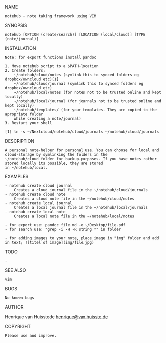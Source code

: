NAME

    notehub - note taking framework using VIM

SYNOPSIS

    notehub [OPTION (create/search)] [LOCATION (local/cloud)] [TYPE (note/journal)]

INSTALLATION

    Note: for export functions install pandoc

    1. Move notehub script to a $PATH-location
    2. Create folders;
        ~/notehub/cloud/notes (symlink this to synced folders eg dropbox/owncloud etc)[1]
        ~/notehub/cloud/journal (symlink this to synced folders eg dropbox/owncloud etc)
        ~/notehub/local/notes (for notes not to be trusted online and kept locally)
        ~/notehub/local/journal (for journals not to be trusted online and kept locally)
        ~/notehub/templates/ (for your templates. They are copied to the apropriate folder 
        while creating a note/journal)
    3. Restart your shell

    [1] ln -s ~/Nextcloud/notehub/cloud/journals ~/notehub/cloud/journals

DESCRIPTION

    A personal note-helper for personal use. You can choose for local and cloud-storage by symlinking the folders in the 
    ~/notehub/cloud folder for backup-purposes. If you have notes rather stored locally its possible, they are stored 
    in ~/notehub/local.


EXAMPLES

    - notehub create cloud journal
        Creates a cloud journal file in the ~/notehub/cloud/journals
    - notehub create cloud note
        Creates a cloud note file in the ~/notehub/cloud/notes
    - notehub create local journal
        Creates a local journal file in the ~/notehub/local/journals
    - notehub create local note
        Creates a local note file in the ~/notehub/local/notes

    - for export use: pandoc file.md -o ~/Desktop/file.pdf
    - for search use: "grep -i -H -R string *" in folder

    - for adding images to your note, place image in "img" folder and add in text; ![titel of image](img/file.jpg)

TODO

    - 

SEE ALSO

    vim 

BUGS

    No known bugs

AUTHOR

   Henrique van Huisstede <henrique@van.huisste.de>

COPYRIGHT

    Please use and improve.